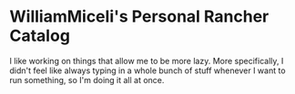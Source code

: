 # WilliamMiceli's Personal Rancher Catalog

I like working on things that allow me to be more lazy.
More specifically, I didn't feel like always typing in a whole bunch of stuff whenever I want to run something, so I'm doing it all at once.